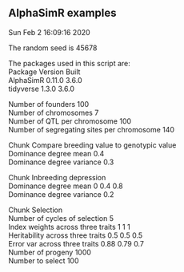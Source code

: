 ## AlphaSimR examples  
Sun Feb  2 16:09:16 2020  
  
The random seed is 45678  
  
The packages used in this script are:  
Package	Version	Built  
AlphaSimR	0.11.0	3.6.0  
tidyverse	1.3.0	3.6.0  
  
Number of founders  100  
Number of chromosomes  7  
Number of QTL per chromosome 100  
Number of segregating sites per chromosome 140  
  
Chunk Compare breeding value to genotypic value  
Dominance degree mean 0.4  
Dominance degree variance 0.3  
  
Chunk Inbreeding depression  
Dominance degree mean 0 0.4 0.8  
Dominance degree variance 0.2  
  
Chunk Selection  
Number of cycles of selection 5  
Index weights across three traits 1 1 1  
Heritability across three traits 0.5 0.5 0.5  
Error var across three traits 0.88 0.79 0.7  
Number of progeny 1000  
Number to select 100  
  

